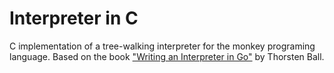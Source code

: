 # Interpreter in C
C implementation of a tree-walking interpreter for the monkey programing
language. Based on the book ["Writing an Interpreter in
Go"](https://interpreterbook.com/) by Thorsten Ball.
